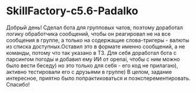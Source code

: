 # SkillFactory-c5.6-Padalko
Добрый день! Сделал бота для групповых чатов, поэтому доработал логику обработчика сообщений, чтобы он реагировал не на все сообщения в группе, а только на содержащие слова-тригеры - валюты из списка доступных.Оставил это в формате именно сообщений, а не команды, потому что так указано в ТЗ.
Для себя доработал бота с парсингом погоды и добавил ему ИИ от openai, чтобы с ним можно было вести беседу) но это только для себя - его код не прилагаю), активно тестировали его с друзьями в группе) 
В целом, задание интересное, приятно было попрактиковаться и поэксперементировать. Спасибо!
